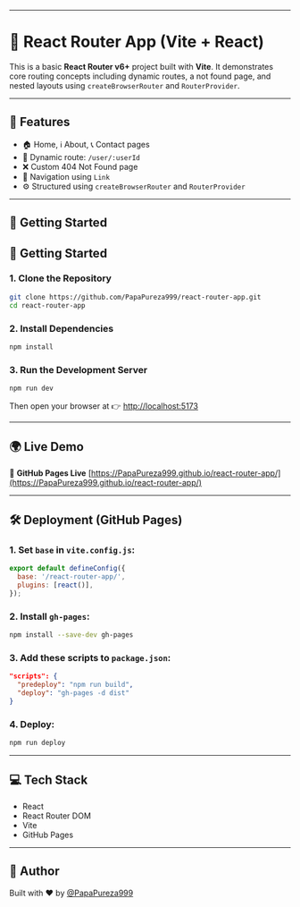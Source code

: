 
---

# 🚀 React Router App (Vite + React)

This is a basic **React Router v6+** project built with **Vite**. It demonstrates core routing concepts including dynamic routes, a not found page, and nested layouts using `createBrowserRouter` and `RouterProvider`.

---

## 📌 Features

- 🏠 Home, ℹ️ About, 📞 Contact pages  
- 🔀 Dynamic route: `/user/:userId`  
- ❌ Custom 404 Not Found page  
- 🧭 Navigation using `Link`  
- ⚙️ Structured using `createBrowserRouter` and `RouterProvider`

---

## 🚀 Getting Started


## 🚀 Getting Started

### 1. Clone the Repository

```bash
git clone https://github.com/PapaPureza999/react-router-app.git
cd react-router-app

```
### 2. Install Dependencies

```bash
npm install
```

### 3. Run the Development Server

```bash
npm run dev
```

Then open your browser at 👉 [http://localhost:5173](http://localhost:5173)

---

## 🌍 Live Demo

🔗 **GitHub Pages Live**
[https://PapaPureza999.github.io/react-router-app/](https://PapaPureza999.github.io/react-router-app/)

---

## 🛠️ Deployment (GitHub Pages)

### 1. Set `base` in `vite.config.js`:

```js
export default defineConfig({
  base: '/react-router-app/',
  plugins: [react()],
});
```

### 2. Install `gh-pages`:

```bash
npm install --save-dev gh-pages
```

### 3. Add these scripts to `package.json`:

```json
"scripts": {
  "predeploy": "npm run build",
  "deploy": "gh-pages -d dist"
}
```

### 4. Deploy:

```bash
npm run deploy
```

---

## 💻 Tech Stack

* React
* React Router DOM
* Vite
* GitHub Pages

---

## 🙌 Author

Built with ❤️ by [@PapaPureza999](https://github.com/PapaPureza999)

